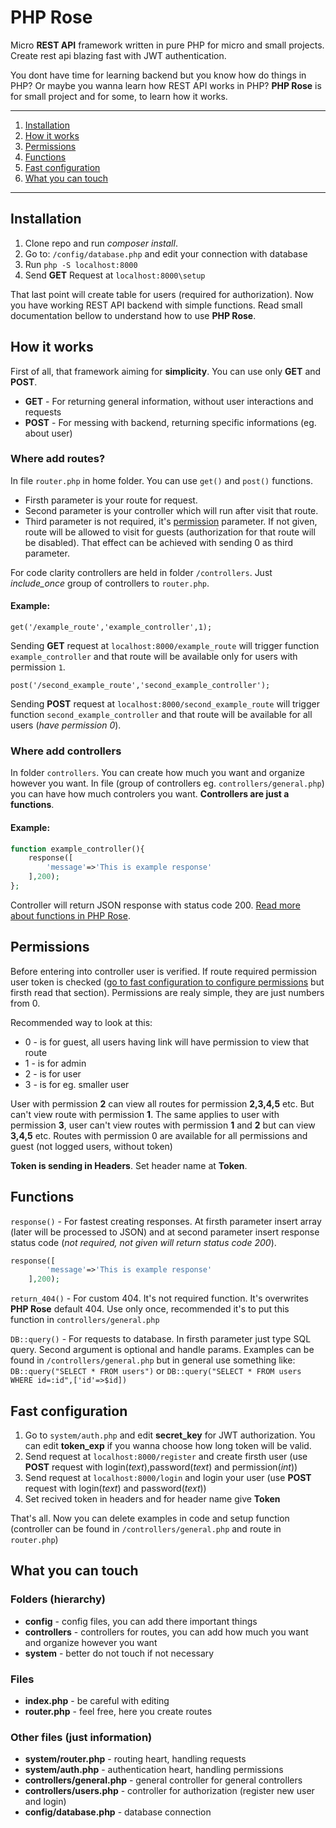 # PHP Rose
Micro **REST API** framework written in pure PHP for micro and small projects. Create rest api blazing fast with JWT authentication.

You dont have time for learning backend but you know how do things in PHP?
Or maybe you wanna learn how REST API works in PHP?
**PHP Rose** is for small project and for some, to learn how it works. 

___

1. [Installation](#Installation)
2. [How it works](#How-it-works)
3. [Permissions](#Permissions)
4. [Functions](#Functions)
5. [Fast configuration](#Fast-configuration)
6. [What you can touch](#What-you-can-touch)

___

## Installation
1. Clone repo and run *composer install*.
2. Go to: `/config/database.php` and edit your connection with database
3. Run `php -S localhost:8000`
4. Send **GET** Request at `localhost:8000\setup`

That last point will create table for users (required for authorization).
Now you have working REST API backend with simple functions. 
Read small documentation bellow to understand how to use **PHP Rose**.

## How it works
First of all, that framework aiming for **simplicity**.
You can use only **GET** and **POST**. 
- **GET** - For returning general information, without user interactions and requests
- **POST** - For messing with backend, returning specific informations (eg. about user)

### Where add routes?
In file `router.php` in home folder. You can use `get()` and `post()` functions.
- Firsth parameter is your route for request.
- Second parameter is your controller which will run after visit that route.
- Third parameter is not required, it's [permission](#Permissions) parameter. If not given, route will be allowed to visit for guests (authorization for that route will be disabled). That effect can be achieved with sending 0 as third parameter.

For code clarity controllers are held in folder `/controllers`. Just *include_once* group of controllers to `router.php`.
#### Example:

`get('/example_route','example_controller',1);`

Sending **GET** request at `localhost:8000/example_route` will trigger function `example_controller` and that route will be available only for users with permission `1`.

`post('/second_example_route','second_example_controller');`

Sending **POST** request at `localhost:8000/second_example_route` will trigger function `second_example_controller` and that route will be available for all users (*have permission 0*).

### Where add controllers
In folder `controllers`. You can create how much you want and organize however you want. In file (group of controllers eg. `controllers/general.php`) you can have how much controlers you want.
**Controllers are just a functions**.
#### Example:
```php
function example_controller(){
    response([
        'message'=>'This is example response'
    ],200);
};
```
Controller will return JSON response with status code 200. [Read more about functions in PHP Rose](#Functions).

## Permissions
Before entering into controller user is verified. If route required permission user token is checked ([go to fast configuration to configure permissions](#Fast-configuration) but firsth read that section). Permissions are realy simple, they are just numbers from 0.

Recommended way to look at this:
- 0 - is for guest, all users having link will have permission to view that route
- 1 - is for admin
- 2 - is for user
- 3 - is for eg. smaller user

User with permission **2** can view all routes for permission **2,3,4,5** etc. But can't view route with permission **1**. The same applies to user with permission **3**, user can't view routes with permission **1** and **2** but can view **3,4,5** etc. Routes with permission 0 are available for all permissions and guest (not logged users, without token)

**Token is sending in Headers**. Set header name at **Token**.

## Functions
`response()` - For fastest creating responses. At firsth parameter insert array (later will be processed to JSON) and at second parameter insert response status code (*not required, not given will return status code 200*).
```php
response([
        'message'=>'This is example response'
    ],200);
```

`return_404()` - For custom 404. It's not required function. It's overwrites **PHP Rose** default 404. Use only once, recommended it's to put this function in `controllers/general.php` 

``DB::query()`` - For requests to database. In firsth parameter just type SQL query. Second argument is optional and handle params. Examples can be found in `/controllers/general.php` but in general use something like:
```DB::query("SELECT * FROM users")``` or ```DB::query("SELECT * FROM users WHERE id=:id",['id'=>$id])```

## Fast configuration
1. Go to `system/auth.php` and edit **secret_key** for JWT authorization. You can edit **token_exp** if you wanna choose how long token will be valid.
2. Send request at `localhost:8000/register` and create firsth user (use **POST** request with login(*text*),password(*text*) and permission(*int*))
3. Send request at `localhost:8000/login` and login your user (use **POST** request with login(*text*) and password(*text*))
4. Set recived token in headers and for header name give **Token**

That's all. Now you can delete examples in code and setup function (controller can be found in `/controllers/general.php` and route in `router.php`)

## What you can touch
### Folders (hierarchy)
- **config** - config files, you can add there important things
- **controllers** - controllers for routes, you can add how much you want and organize however you want
- **system** - better do not touch if not necessary
### Files
- **index.php** - be careful with editing
- **router.php** - feel free, here you create routes
### Other files (just information)
- **system/router.php** - routing heart, handling requests
- **system/auth.php** - authentication heart, handling permissions
- **controllers/general.php** - general controller for general controllers
- **controllers/users.php** - controller for authorization (register new user and login)
- **config/database.php** - database connection